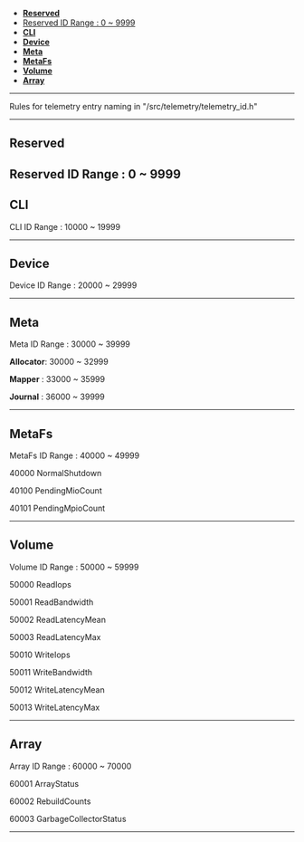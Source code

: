 - [**Reserved**](#reserved)
- [Reserved ID Range : 0 ~ 9999](#reserved-id-range--0--9999)
- [**CLI**](#cli)
- [**Device**](#device)
- [**Meta**](#meta)
- [**MetaFs**](#metafs)
- [**Volume**](#volume)
- [**Array**](#array)

---
Rules for telemetry entry naming in "/src/telemetry/telemetry_id.h"

---
## **Reserved**
Reserved ID Range : 0 ~ 9999
---
## **CLI**
CLI ID Range : 10000 ~ 19999

---

## **Device**
Device ID Range : 20000 ~ 29999

---

## **Meta**
Meta ID Range : 30000 ~ 39999

**Allocator**: 30000 ~ 32999

**Mapper**   : 33000 ~ 35999

**Journal**  : 36000 ~ 39999

---

## **MetaFs**
MetaFs ID Range : 40000 ~ 49999

40000 NormalShutdown

40100 PendingMioCount

40101 PendingMpioCount

---

## **Volume**
Volume ID Range : 50000 ~ 59999

50000 ReadIops

50001 ReadBandwidth

50002 ReadLatencyMean

50003 ReadLatencyMax

50010 WriteIops

50011 WriteBandwidth

50012 WriteLatencyMean

50013 WriteLatencyMax

---

## **Array**
Array ID Range : 60000 ~ 70000

60001 ArrayStatus

60002 RebuildCounts

60003 GarbageCollectorStatus

---
